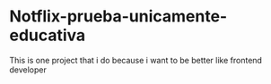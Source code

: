# Notflix-prueba-unicamente-educativa
This is one project that i do because i want to be better like frontend developer
